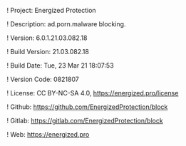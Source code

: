 ! Project: Energized Protection

! Description: ad.porn.malware blocking.

! Version: 6.0.1.21.03.082.18

! Build Version: 21.03.082.18

! Build Date: Tue, 23 Mar 21 18:07:53

! Version Code: 0821807

! License: CC BY-NC-SA 4.0, https://energized.pro/license

! Github: https://github.com/EnergizedProtection/block

! Gitlab: https://gitlab.com/EnergizedProtection/block


! Web: https://energized.pro
